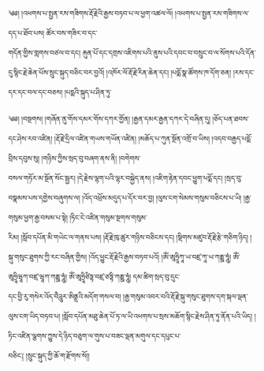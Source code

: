 ﻿  
༄༅། །འཕགས་པ་སྤྱན་རས་གཟིགས་རྡོ་རྗེའི་རྒྱས་བཏབ་པ་ལ་ཕྱག་འཚལ་ལོ། །འཕགས་པ་སྤྱན་རས་གཟིགས་ལ་དད་པ་ཐོབ་པས། ཚོར་བས་གཟིར་བ་དང་  
གདོན་གྱིས་གླགས་བཙལ་བ་དང། རྐུན་པོ་དང་དགྲས་འཇིགས་པའི་ནུས་པའི་དབང་བ་བསྲུང་བ་ལ་སོགས་པའི་དོན་དུ་སྙིང་རྗེ་ཆེན་པོས་སྲུང་སྐུད་བཅིང་བར་བྱའོ། །འཁོར་ལོ་རྡོ་རྗེ་རིན་ཆེན་དང། །པདྨོ་སྣ་ཚོགས་ཁ་དོག་ཅན། །རས་དང་དར་དང་བལ་དང་བཅས། །པདྨའི་སྐུད་པ་ཤིན་ཏུ་  
  
༄༅། །བསྔགས། །གཞོན་ནུ་གོས་དམར་གོས་དཀར་གྱོན། །རྒྱན་དམར་རྒྱན་དཀར་དེ་བཞིན་དུ། །ཅོད་པན་ཐབས་དང་ཤེས་རབ་འཛིན། །རྡོ་རྗེ་དྲིལ་འཛིན་གཡས་གཡོན་འཛིན། །མཆོད་པ་ཀུན་སྔོན་འགྲོ་བ་ཡིས། །འདབ་བརྒྱད་པདྨོ་བྲིས་དབུས་སུ། །གཉིས་ཀྱིས་སྲད་བུ་བཞག་ནས་ནི། །བགེགས་  
བསལ་གཏོར་མ་སྔོན་སོང་སྦྱར། །དེ་རྗེས་ལྷག་པའི་ལྷར་བསྐྱེད་ནས། །འཇིག་རྟེན་དབང་ཕྱུག་པདྨོ་དང། །སྲད་བུ་བསྣམས་པས་དགྱེས་བཞུགས་ལ། །འོད་འཕྲོས་མདུད་པ་དོར་བར་བྱ། །ལུས་ངག་སེམས་གསུམ་བཅིངས་པ་ཡི། །རྒྱ་གསུམ་ཕྱག་རྒྱ་བསམ་པ་སྟེ། །ཏིང་ངེ་འཛིན་གསུམ་སྔགས་གསུམ་  
རིམ། །སློབ་དཔོན་མི་གཡེང་ལ་གནས་པས། །རྡོ་རྗེ་ཁུ་ཚུར་གཉིས་བཅིངས་དང། །སྡིགས་མཛུབ་རྡོ་རྗེ་རྩེ་གཅིག་ཉིད། །སྐུ་གསུང་ཐུགས་ཀྱི་རང་བཞིན་གྱིས། །འོད་ཕྱུང་རྡོ་རྗེའི་རྒྱས་བཏབ་པའོ། །ཨོཾ་ཨཱཧྲཱིཀཱ་ཡ་བཛྲ་ཀཱ་ཡ་ཀཎྛ་ཧཱུཾ། ཨོཾ་ཨཱཧྲཱིཝཱཀ་བཛྲ་ཝཱཀ་ཀཎྛ་ཧཱུཾ། ཨོཾ་ཨཱཧྲཱིཙིཏྟ་བཛྲ་ཙཏྟི་ཀཎྛ་ཧཱུཾ། དམ་ཚིག་སྲད་བུ་དུང་  
དང་བྱི་རུ་གསེར་འོད་བཻཌཱུར་ཨིནྡྲའི་མདོག་གསལ་བ། །རྒྱ་གསུམ་འབར་བའི་རྡོ་རྗེ་སྐུ་གསུང་ཐུགས་དག་སྐལ་ལྡན་ལུས་ངག་ཡིད་བཏབ་པ། །སློབ་དཔོན་མཐུ་ཆེན་པོ་ཏ་ལ་ཡི་འཕགས་པ་སྲས་མཆོག་སྙིང་རྗེས་ཤིན་ཏུ་ནོན་པའི་ཡིད། །ཏིང་འཛིན་ལྕགས་ཀྱུས་དེ་ཉིད་བཅུག་ལ་གུས་པ་བཟང་ལྡན་མགུལ་དང་དཔུང་པ་  
བཅིང༑ །སྲུང་སྐུད་ཀྱི་ཆོ་ག་རྫོགས་སོ།།  
  
  
